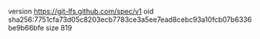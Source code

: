 version https://git-lfs.github.com/spec/v1
oid sha256:7751cfa73d05c8203ecb7783ce3a5ee7ead8cebc93a10fcb07b6336be9b66bfe
size 819
